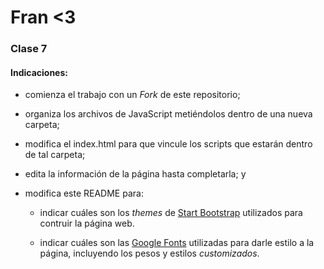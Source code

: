# Fran <3
### Clase 7

#### Indicaciones:

- comienza el trabajo con un *Fork* de este repositorio;

- organiza los archivos de JavaScript metiéndolos dentro de una nueva carpeta;

- modifica el index.html para que vincule los scripts que estarán dentro de tal carpeta;

- edita la información de la página hasta completarla; y

- modifica este README para: 

  - indicar cuáles son los *themes* de [Start Bootstrap](https://startbootstrap.com/themes/landing-pages/) utilizados para contruir la página web. 

  - indicar cuáles son las [Google Fonts](https://fonts.google.com/) utilizadas para darle estilo a la página, incluyendo los pesos y estilos *customizados*.
